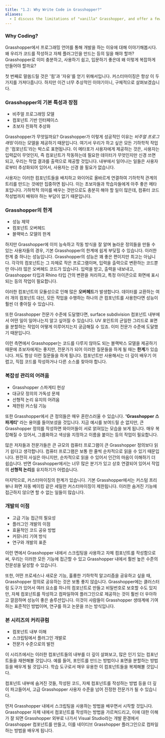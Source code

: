 ```yaml
---
title: "1.2: Why Write Code in Grasshopper?"
aliases:
  - I discuss the limitations of "vanilla" Grasshopper, and offer a few reasons why custom code could be benefitial for you.
---
```

### Why Coding?
Grasshopper에서 프로그래밍 언어를 통해 개발을 하는 이유에 대해 이야기해봅시다. 왜 우리가 코드를 작성하고 자체 플러그인을 만드는 등의 일을 해야 할까? Grasshopper로 이미 충분하고, 사용하기 쉽고, 입문하기 좋은데 왜 이렇게 복잡하게 만들어야 할까요?

첫 번째로 말씀드릴 것은 '힘'과 '자유'를 얻기 위해서입니다. 커스터마이징은 항상 이 두 가지를 가져다줍니다. 하지만 이건 너무 추상적인 이야기이니, 구체적으로 살펴보겠습니다.

### Grasshopper의 기본 특성과 장점
- 비주얼 프로그래밍 모델
- 컴포넌트 기반 인터페이스
- 초보자 친화적 추상화

Grasshopper가 무엇일까요? Grasshopper가 이렇게 성공적인 이유는 *비주얼 프로그래밍* 이라는 모델을 제공하기 때문입니다. 여기서 우리가 하고 싶은 모든 기하학적 작업은 '컴포넌트'라는 박스로 표현됩니다. 이 메타포가 사용자에게 제공하는 것은, 사용자는 입력값이 무엇인지, 즉 컴포넌트가 작동하는데 필요한 데이터가 무엇인지만 신경 쓰면 되고, 우리는 작업 결과를 출력으로 제공할 것입니다. 내부에서 일어나는 일들은 사용자로부터 추상화되어 있어서, 사용자는 신경 쓸 필요가 없습니다.

사용자는 이러한 컴포넌트들을 배치하고 와이어로 올바르게 연결하여 기하학적 관계의 트리를 만드는 것에만 집중하면 됩니다. 이는 초보자들과 학습자들에게 아주 좋은 메타포입니다. 기하학적 의미를 배우는 것만으로도 충분히 해야 할 일이 많은데, 컴퓨터 코드 작성법까지 배워야 하는 부담이 없기 때문입니다.

### Grasshopper의 한계
- 성능 제약
- 컴포넌트 오버헤드
- 블랙박스 모델의 한계

하지만 Grasshopper에 이미 능숙하고 작동 방식을 잘 알며 놀라운 정의들을 만들 수 있는 사용자들의 경우, 기본 Grasshopper의 한계에 쉽게 부딪힐 수 있습니다. 이러한 한계 중 하나는 성능입니다. Grasshopper의 성능은 꽤 좋은 편이지만 최고는 아닙니다. 각각의 컴포넌트는 그 자체로 작은 프로그램이며, 입력을 출력으로 변환하는 코드뿐만 아니라 많은 오버헤드 코드가 있습니다. 입력을 받고, 출력을 내보내고, Grasshopper 타입과 Rhino 타입 간의 변환을 처리하고, 특정 아이콘으로 화면에 표시되는 등의 작업이 필요합니다.

이러한 컴포넌트의 모듈성으로 인해 많은 **오버헤드**가 발생합니다. 데이터를 교환하는 여러 개의 컴포넌트 대신, 모든 작업을 수행하는 하나의 큰 컴포넌트를 사용한다면 성능이 훨씬 더 좋아질 수 있습니다.

또한 Grasshopper 전문가 수준에 도달했다면, surface subdivision 컴포넌트 내부에서 어떤 일이 일어나는지 알고 싶어질 수 있습니다. UV 포인트의 균일한 그리드로 표면을 분할하는 작업이 어떻게 이루어지는지 궁금해질 수 있죠. 이미 전문가 수준에 도달했기 때문입니다.

이런 측면에서 Grasshopper는 코드를 다루지 않아도 되는 블랙박스 모델을 제공하기 때문에 초보자에게는 좋지만, 전문가가 되어 이러한 질문들을 하게 될 때는 **한계**가 있습니다. 저도 항상 이런 질문들을 하게 됩니다. 컴포넌트만 사용해서는 더 깊이 배우기 어렵고, 직접 코드를 작성하거나 다른 소스를 찾아야 합니다.

### 복잡성 관리의 어려움
- Grasshopper 스파게티 현상
- 대규모 정의의 가독성 문제
- 선형적 논리 유지의 어려움
- 제한된 커스텀 기능

또한 Grasshopper에서 큰 정의들은 매우 혼란스러울 수 있습니다. **'Grasshopper 스파게티'** 라는 용어를 들어보셨을 것입니다. 지금 예시를 보여드릴 순 없지만, 큰 Grasshopper 정의를 작성하면 와이어들이 서로 얽혀있는 모습을 보게 됩니다. 매우 복잡해질 수 있어서, 그룹화하고 색상을 지정하고 이름을 붙이는 등의 작업이 필요합니다.

많은 저자들과 전문가들은 큰 규모의 컴퓨터 프로그램이 큰 Grasshopper 정의보다 읽기 쉽다고 생각합니다. 컴퓨터 프로그램은 보통 한 줄씩 순차적으로 읽을 수 있기 때문입니다. 완전히 사실은 아니지만, 순차적으로 읽을 수 있어서 인간의 마음이 이해하기 더 쉽습니다. 반면 Grasshopper에서는 너무 많은 분기가 있고 상호 연결되어 있어서 작업의 **선형적 논리**를 유지하기가 어렵습니다.

마지막으로, 커스터마이징의 한계가 있습니다. 기본 Grasshopper에서는 커스텀 프리뷰나 화면 자동 베이킹 같은 세밀한 커스터마이징이 제한됩니다. 이러한 숨겨진 기능에 접근하지 않으면 할 수 없는 일들이 많습니다.

### 개발의 이점
- 고급 기능 접근의 필요성
- 플러그인 개발의 이점
- 효율적인 코드 공유 방법
- 커뮤니티 기여 방식
- 연구와 개발의 표준

이런 면에서 Grasshopper 내에서 스크립팅을 사용하고 자체 컴포넌트를 작성함으로써, 우리는 이러한 모든 기능에 접근할 수 있고 Grasshopper 내에서 훨씬 높은 수준의 전문성을 달성할 수 있습니다.

또한, 어떤 프로세스나 새로운 기능, 훌륭한 기하학적 알고리즘을 공유하고 싶을 때, Grasshopper 정의로 공유하는 것은 보통 좋지 않습니다. Grasshopper에는 클러스터링 도구가 있어서 여러 요소를 하나의 컴포넌트로 만들고 비밀번호로 보호할 수도 있지만, 자체 컴포넌트를 작성하고 컴파일하여 플러그인으로 제공하는 것이 훨씬 더 우아하고 깔끔하며 성능이 좋은 솔루션입니다. 이것이 사람들이 Grasshopper 생태계에 기여하는 표준적인 방법이며, 연구를 하고 논문을 쓰는 방식입니다.

### 본 시리즈의 커리큐럼
- 컴포넌트 내부 이해
- 스크립팅에서 플러그인 개발로
- 전문가 수준으로의 발전

이 시리즈에서는 이러한 컴포넌트들의 내부를 더 깊이 살펴보고, 많은 인기 있는 컴포넌트들을 재현해볼 것입니다. 예를 들어, 포인트를 만드는 방법이나 표면을 분할하는 방법 등을 배우게 될 것입니다. 학습 도구로서 매우 유용한 이 컴포넌트들을 복제해볼 것입니다.

컴포넌트 내부에 숨겨진 것들, 작성된 코드, 자체 컴포넌트를 작성하는 방법 등을 더 깊이 파고들어서, 고급 Grasshopper 사용자 수준을 넘어 진정한 전문가가 될 수 있습니다.

먼저 Grasshopper 내에서 스크립팅을 사용하는 방법을 배우면서 시작할 것입니다. Grasshopper 자체 내에서 컴포넌트를 작성하는 방법을 가르쳐드리고, 이에 대한 이해가 잘 되면 Grasshopper 외부로 나가서 Visual Studio라는 개발 환경에서 Grasshopper 컴포넌트를 만들고, 이를 네이티브 Grasshopper 플러그인으로 컴파일하는 방법을 배우게 됩니다.